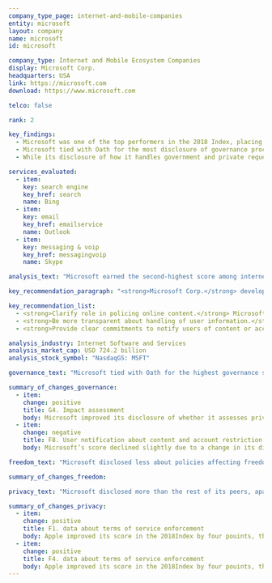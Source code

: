 ```yaml
---
company_type_page: internet-and-mobile-companies
entity: microsoft
layout: company
name: microsoft
id: microsoft

company_type: Internet and Mobile Ecosystem Companies
display: Microsoft Corp.
headquarters: USA
link: https://microsoft.com
download: https://www.microsoft.com

telco: false

rank: 2

key_findings:
  - Microsoft was one of the top performers in the 2018 Index, placing second and narrowing the gap with top-ranked Google.
  - Microsoft tied with Oath for the most disclosure of governance processes aimed at ensuring the company’s respect for freedom of expression and privacy.
  - While its disclosure of how it handles government and private requests for user information was among the highest in the Index, Microsoft was less transparent than most of its peers about its processes for handling government and private requests to remove content or restrict accounts.

services_evaluated:
  - item:
    key: search engine
    key_href: search
    name: Bing
  - item:
    key: email
    key_href: emailservice
    name: Outlook
  - item:
    key: messaging & voip
    key_href: messagingvoip
    name: Skype

analysis_text: "Microsoft earned the second-highest score among internet and mobile ecosystem companies, just two points behind Google. A member of the Global Network Initiative (GNI), Microsoft disclosed a strong commitment to freedom of expression and privacy. Despite its overall strong performance, its score declined slightly as a result of policies for notifying Skype users if the company restricts their accounts being no longer available. In addition, Microsoft could be more transparent about its process for enforcing its terms of service and could clarify how it handles user information, including options users have to control what information about them is collected and shared. U.S. law prevents companies from disclosing the exact number of government requests for stored and real-time user information they receive, which prevented Microsoft from being fully transparent in that area. However, Microsoft still disclosed more data on government and private requests for user information than most companies in the Index."

key_recommendation_paragraph: "<strong>Microsoft Corp.</strong> develops, licenses, and supports software products, services, and devices worldwide. Major offerings include Windows operating system, Microsoft Office, Windows Phone software and devices, advertising services, server products, Skype, and Office 365 cloud services."

key_recommendation_list:
  - <strong>Clarify role in policing online content.</strong> Microsoft should disclose more information about how it enforces its rules, and should expand the types of content removals it covers in its transparency reporting.
  - <strong>Be more transparent about handling of user information.</strong> Microsoft should more clearly disclose what types of user information it collects, shares, retains, and for what purpose, and provide users with clear options to control collection and sharing of their information.
  - <strong>Provide clear commitments to notify users of content or account restrictions.</strong> Microsoft should revisit its notification policies and should clearly commit to notify users when content or accounts are restricted, including the reason why.

analysis_industry: Internet Software and Services
analysis_market_cap: USD 724.2 billion
analysis_stock_symbol: "NasdaqGS: MSFT"

governance_text: "Microsoft tied with Oath for the highest governance score of the 12 internet and mobile ecosystem companies evaluated. The company disclosed an explicit commitment to respect freedom of expression and privacy as human rights (G1), evidence of oversight of human rights issues by senior leadership (G2), and employee training and whistleblower programs that address freedom of expression and privacy (G3). Microsoft disclosed that its human rights impact assessments included efforts to address freedom of expression and privacy risks associated with how it enforces its terms of service (G4). Like all companies, Microsoft could do more to clarify its grievance and remedy mechanisms enabling users to submit complaints about infringements to their freedom of expression or privacy rights (G6)."

summary_of_changes_governance:
  - item:
    change: positive
    title: G4. Impact assessment
    body: Microsoft improved its disclosure of whether it assesses privacy risks associated with its enforcement of its terms of service.
  - item:
    change: negative
    title: F8. User notification about content and account restriction
    body: Microsoft’s score declined slightly due to a change in its disclosure of whether it notifies Skype users of account restrictions. The company appears to have re-organized the Skype help pages and information that was previously available could not be located.

freedom_text: "Microsoft disclosed less about policies affecting freedom of expression than Twitter, Google, and Kakao.<br /><br /><strong>Content and account restrictions:</strong> Microsoft disclosed less than Twitter and Kakao but more than all other internet and mobile ecosystem companies about its rules and how they are enforced (F3, F4, F8). Its score declined slightly due to information for notifying Skype users in the event of an account restriction being no longer available on the Skype help page (F8). Microsoft was one of four companies to publish some data about its terms of service enforcement (F4), specifically on content removed from Bing for violating its policy on “non-consensual pornography.” However, the company should disclose data on other types of content it removes for terms of service violations.<br /><br /><strong>Content and account restriction requests:</strong> Microsoft disclosed more than most internet and mobile ecosystem companies about how it responds to government and private requests to remove content or restrict accounts, but provided less information than Google, Oath, Kakao, Twitter, and Facebook (F5-F7). It disclosed some information about the company’s process for responding to government and private requests to remove content (F5), and some data about the number of these requests it received and with which it complied (F6, F7). <br /><br /><strong>Identity policy:</strong> Microsoft and Twitter were the only two internet and mobile ecosystem companies to disclose that they do not require users to verify their identity with a form of government-issued ID (F11)."

summary_of_changes_freedom:

privacy_text: "Microsoft disclosed more than the rest of its peers, apart from Google, about policies affecting users’ privacy.<br /><br /><strong>Handling of user information: </strong>Microsoft disclosed less than Twitter, Google, and Oath about how it handles user information (P3-P9). The company did not fully disclose the types of user information it collects, shares, or for what purpose (P3, P4, P5). Like most companies, it provided even less information about how long it retains this information (P6). It also disclosed some options users have to opt out of whether their information is collected for targeted advertising, which suggests that targeted advertising is on by default (P7). It disclosed more than most companies about options users have to obtain information the company holds about them (P8), and whether and how the company collects information about users across third-party websites (P9), though this disclosure still fell short.<br /><br /><strong>Requests for user information:</strong> Microsoft disclosed more than its peers about its process for handling government and private requests for user information (P10), but lagged behind Twitter, Facebook, and Google on disclosure of data on the requests it received (P11). Microsoft disclosed its policy for notifying users about government requests for their user information, but not for requests it receives through private processes (P12).<br /><br /><strong>Security:</strong> Microsoft disclosed less than Apple, Google, and Yandex about its security policies, but more than the other internet and mobile ecosystem companies evaluated (P13-P18). It disclosed it conducts internal security audits (P13), and offered a bug bounty program to address security vulnerabilities (P14). Like most companies in the Index, Microsoft failed to disclose policies for responding to data breaches (P15). It scored lower than Facebook, Apple, Yandex, and Google on disclosure of its encryption policies (P16)."

summary_of_changes_privacy:
  - item:
    change: positive
    title: F1. data about terms of service enforcement
    body: Apple improved its score in the 2018Index by four pouints, the second-largest score improvement of any company evaluated(after Twitter). The company improved its public commitment.
  - item:
    change: positive
    title: F4. data about terms of service enforcement
    body: Apple improved its score in the 2018Index by four pouints, the second-largest score improvement of any company evaluated(after Twitter). The company improved its public commitment.
---
```


